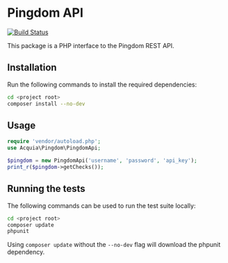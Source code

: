 Pingdom API
===========

[![Build Status](https://travis-ci.org/acquia/pingdom-api.png?branch=master)](https://travis-ci.org/acquia/pingdom-api)

This package is a PHP interface to the Pingdom REST API.

Installation
------------

Run the following commands to install the required dependencies:

```bash
cd <project root>
composer install --no-dev
```

Usage
-----

```php
require 'vendor/autoload.php';
use Acquia\Pingdom\PingdomApi;

$pingdom = new PingdomApi('username', 'password', 'api_key');
print_r($pingdom->getChecks());
```

Running the tests
-----------------

The following commands can be used to run the test suite locally:

```bash
cd <project root>
composer update
phpunit
```

Using `composer update` without the `--no-dev` flag will download the phpunit
dependency.

